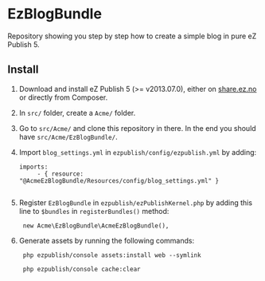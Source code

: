 # EzBlogBundle

Repository showing you step by step how to create a simple blog in pure eZ Publish 5.

## Install
1. Download and install eZ Publish 5 (>= v2013.07.0), either on [share.ez.no](http://share.ez.no) or directly from Composer.
2. In `src/` folder, create a `Acme/` folder.
3. Go to `src/Acme/` and clone this repository in there. In the end you should have `src/Acme/EzBlogBundle/`.
4. Import `blog_settings.yml` in `ezpublish/config/ezpublish.yml` by adding:
    
    ```
    imports:
         - { resource: "@AcmeEzBlogBundle/Resources/config/blog_settings.yml" }
        
    ```

5. Register `EzBlogBundle` in `ezpublish/ezPublishKernel.php` by adding this line to `$bundles` in `registerBundles()` method:

    ```
     new Acme\EzBlogBundle\AcmeEzBlogBundle(),
    
    ```

6. Generate assets by running the following commands:

    ```
     php ezpublish/console assets:install web --symlink
    ```
    
    ```
     php ezpublish/console cache:clear
    ```

